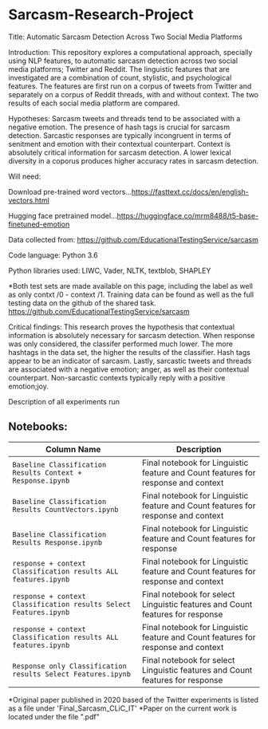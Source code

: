 # Sarcasm-Research-Project
Title: Automatic Sarcasm Detection Across Two Social Media Platforms




Introduction: This repository explores a computational approach, specially using NLP features, to automatic sarcasm detection across two social media platforms; Twitter and Reddit. The linguistic features that are investigated are a combination of count, stylistic, and psychological features. The features are first run on a corpus of tweets from Twitter and separately on a corpus of Reddit threads, with and without context. The two results of each social media platform are compared. 


Hypotheses: Sarcasm tweets and threads tend to be associated with a negative emotion. The presence of hash tags is crucial for sarcasm detection. Sarcastic responses are typically incongruent in terms of senitment and emotion with their contextual counterpart. Context is absolutely critical information for sarcasm detection. A lower lexical diversity in a coporus produces higher accuracy rates in sarcasm detection. 

Will need:

Download pre-trained word vectors...https://fasttext.cc/docs/en/english-vectors.html

Hugging face pretrained model...https://huggingface.co/mrm8488/t5-base-finetuned-emotion

Data collected from: https://github.com/EducationalTestingService/sarcasm

Code language: Python 3.6

Python libraries used: LIWC, Vader, NLTK, textblob, SHAPLEY

*Both test sets are made available on this page, including the label as well as only contxt /0 - context /1. Training data can be found as well as the full testing data on the github of the shared task. https://github.com/EducationalTestingService/sarcasm

Critical findings: This research proves the hypothesis that contextual information is absolutely necessary for sarcasm detection. When response was only considered, the classifer performed much lower. The more hashtags in the data set, the higher the results of the classifier. Hash tags appear to be an indicator of sarcasm. Lastly, sarcastic tweets and threads are associated with a negative emotion; anger, as well as their contextual counterpart. Non-sarcastic contexts typically reply with a positive emotion;joy. 


Description of all experiments run
## Notebooks:
Column Name | Description
------------|-------------
`Baseline Classification Results Context + Response.ipynb`|Final notebook for Linguistic feature and Count features for response and context
`Baseline Classification Results CountVectors.ipynb`|Final notebook for Linguistic feature and Count features for response and context
`Baseline Classification Results Response.ipynb`|Final notebook for Linguistic feature and Count features for response
`response + context Classification results ALL features.ipynb`|Final notebook for Linguistic feature and Count features for response and context
`response + context Classification results Select Features.ipynb`|Final notebook for select Linguistic features and Count features for response
`response + context Classification results ALL features.ipynb`|Final notebook for Linguistic feature and Count features for response and context
`Response only Classification results Select Features.ipynb`|Final notebook for select Linguistic features and Count features for response


*Original paper published in 2020 based of the Twitter experiments is listed as a file under  'Final_Sarcasm_CLiC_IT'
*Paper on the current work is located under the file ".pdf" 
